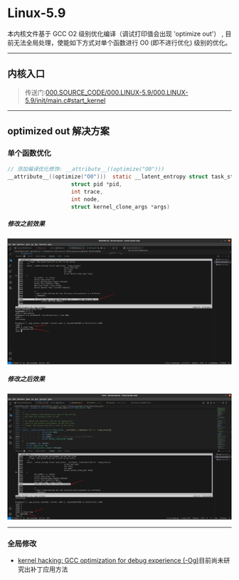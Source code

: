 # Linux-5.9
本内核文件基于 GCC O2 级别优化编译（调试打印值会出现  'optimize out'） , 目前无法全局处理，使能如下方式对单个函数进行 O0 (即不进行优化) 级别的优化。

---

## 内核入口
> 传送门:[000.SOURCE_CODE/000.LINUX-5.9/000.LINUX-5.9/init/main.c#start_kernel](../000.LINUX-5.9/000.LINUX-5.9/init/main.c)

---

## optimized out 解决方案
### 单个函数优化
```c
// 添加编译优化修饰: __attribute__((optimize("O0"))) 
__attribute__((optimize("O0")))  static __latent_entropy struct task_struct  *copy_process(
					struct pid *pid,
					int trace,
					int node,
					struct kernel_clone_args *args)
```
##### 修改之前效果
![001-optimize-O2.png](./IMGS/001-optimize-O2.png)

##### 修改之后效果
![001-optimize-O0.png](./IMGS/000-optimize-O0.png)

---

### 全局修改
- [kernel hacking: GCC optimization for debug experience (-Og)](https://lwn.net/Articles/753201/)目前尚未研究出补丁应用方法

